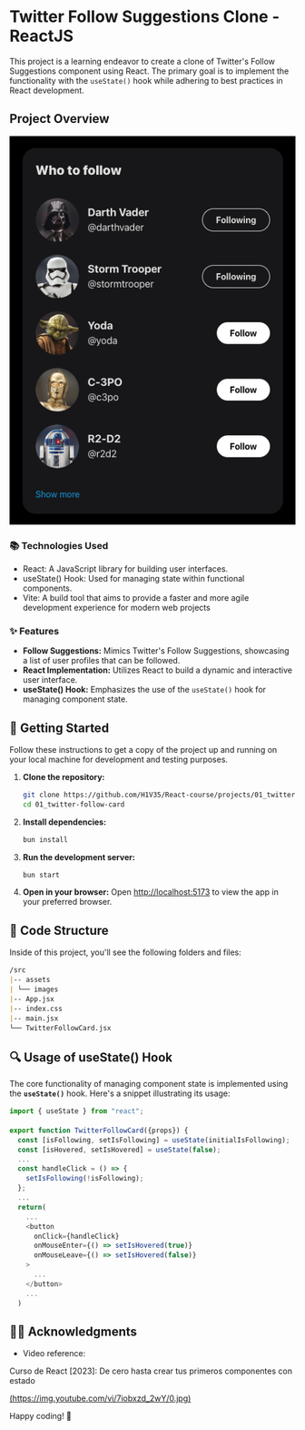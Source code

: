 # Twitter Follow Suggestions Clone - ReactJS

This project is a learning endeavor to create a clone of Twitter's Follow Suggestions component using React. The primary goal is to implement the functionality with the `useState()` hook while adhering to best practices in React development.

## Project Overview

<div align="center">
  <img src="public/project-view.png" alt="Twitter Follow Suggestions clone view">
</div>

### 📚 Technologies Used

- React: A JavaScript library for building user interfaces.
- useState() Hook: Used for managing state within functional components.
- Vite: A build tool that aims to provide a faster and more agile development experience for modern web projects

### ✨ Features

- **Follow Suggestions:** Mimics Twitter's Follow Suggestions, showcasing a list of user profiles that can be followed.
- **React Implementation:** Utilizes React to build a dynamic and interactive user interface.
- **useState() Hook:** Emphasizes the use of the `useState()` hook for managing component state.

## 🧞 Getting Started

Follow these instructions to get a copy of the project up and running on your local machine for development and testing purposes.

1. **Clone the repository:**

   ```bash
   git clone https://github.com/H1V35/React-course/projects/01_twitter-follow-card.git
   cd 01_twitter-follow-card
   ```

2. **Install dependencies:**

   ```bash
   bun install
   ```

3. **Run the development server:**

   ```bash
   bun start
   ```

4. **Open in your browser:**
   Open [http://localhost:5173](http://localhost:5173) to view the app in your preferred browser.

## 🚀 Code Structure

Inside of this project, you'll see the following folders and files:

```markdown
/src
|-- assets
| └── images
|-- App.jsx
|-- index.css
|-- main.jsx
└── TwitterFollowCard.jsx
```

## 🔍 Usage of useState() Hook

The core functionality of managing component state is implemented using the **`useState()`** hook. Here's a snippet illustrating its usage:

```javascript
import { useState } from "react";

export function TwitterFollowCard({props}) {
  const [isFollowing, setIsFollowing] = useState(initialIsFollowing);
  const [isHovered, setIsHovered] = useState(false);
  ...
  const handleClick = () => {
    setIsFollowing(!isFollowing);
  };
  ...
  return(
    ...
    <button
      onClick={handleClick}
      onMouseEnter={() => setIsHovered(true)}
      onMouseLeave={() => setIsHovered(false)}
    >
      ...
    </button>
    ...
  )
```

## 👨‍💻 Acknowledgments

- Video reference:

Curso de React [2023]: De cero hasta crear tus primeros componentes con estado

[(https://img.youtube.com/vi/7iobxzd_2wY/0.jpg)](https://www.youtube.com/watch?v=7iobxzd_2wY)

Happy coding! 🚀
